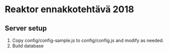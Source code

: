 # Reaktor ennakkotehtävä 2018

## Server setup

1. Copy config/config-sample.js to config/config.js and modify as needed.
2. Build database